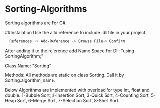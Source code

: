 # Sorting-Algorithms
Sorting algorithms are For C#.

##Instalation
Use the add reference to include .dll file in your project.
```bash
  References -> Add-Reference -> Browse File-> Confirm
```
After adding it to the reference add Name Space For Dll:   "using SortingAlgorithm;"

Class Name: "Sorting"

Methods: All methods are static on class Sorting. Call it by Sorting.algorithm_name.

Below Algorithms are implemented with overload for type int, float and double.
1-Bubble Sort,
2-Insertion Sort,
3-Quick Sort,
4-Counting Sort,
5-Heap Sort,
6-Merge Sort,
7-Selection Sort,
8-Shell Sort.


